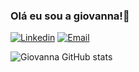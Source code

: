 ### Olá eu sou a giovanna!👻

[![Linkedin](https://img.shields.io/badge/LinkedIn-0077B5?style=for-the-badge&logo=linkedin&logoColor=white)](https://www.linkedin.com/in/giovanna-alves-de-pedro-306889252/)
[![Email](https://img.shields.io/badge/Gmail-D14836?style=for-the-badge&logo=gmail&logoColor=white)]()

![Giovanna GitHub stats](https://github-readme-stats.vercel.app/api?username=Fumiga05&show_icons=true&theme=radical)
